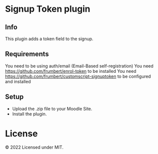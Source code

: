 # Signup Token plugin

## Info

This plugin adds a token field to the signup.

## Requirements

You need to be using auth/email (Email-Based self-registration)
You need https://github.com/frumbert/enrol-token to be installed
You need https://github.com/frumbert/customscript-signuptoken to be configured and installed

## Setup

* Upload the .zip file to your Moodle Site.
* Install the plugin.

# License
© 2022 Licensed under MIT.